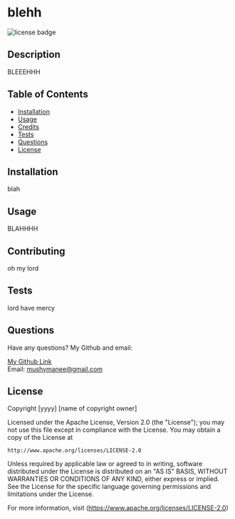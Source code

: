 # blehh
![license badge](https://img.shields.io/badge/license-Apache%202.0-brightgreen)
## Description 

BLEEEHHH

## Table of Contents

* [Installation](#installation)
* [Usage](#usage)
* [Credits](#contributing)
* [Tests](#tests)
* [Questions](#questions)
* [License](#license)

## Installation

blah

## Usage

BLAHHHH

## Contributing

oh my lord

## Tests

lord have mercy

## Questions

Have any questions? My Github and email:

[My Github Link](https://github.com/mushymane)  
Email: mushymanee@gmail.com

## License
  
  Copyright [yyyy] [name of copyright owner]

  Licensed under the Apache License, Version 2.0 (the "License");
  you may not use this file except in compliance with the License.
  You may obtain a copy of the License at

    http://www.apache.org/licenses/LICENSE-2.0

  Unless required by applicable law or agreed to in writing, software
  distributed under the License is distributed on an "AS IS" BASIS,
  WITHOUT WARRANTIES OR CONDITIONS OF ANY KIND, either express or implied.
  See the License for the specific language governing permissions and
  limitations under the License.

  For more information, visit (https://www.apache.org/licenses/LICENSE-2.0)

  
